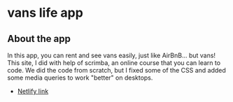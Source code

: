 # vans life app

## About the app

In this app, you can rent and see vans easily, just like AirBnB... but vans! 
This site, I did with help of scrimba, an online course that you can learn to code. We did the code from scratch, but I fixed some of the CSS and added some media queries to work "better" on desktops.

- [Netlify link](https://rococo-mermaid-56733a.netlify.app)

